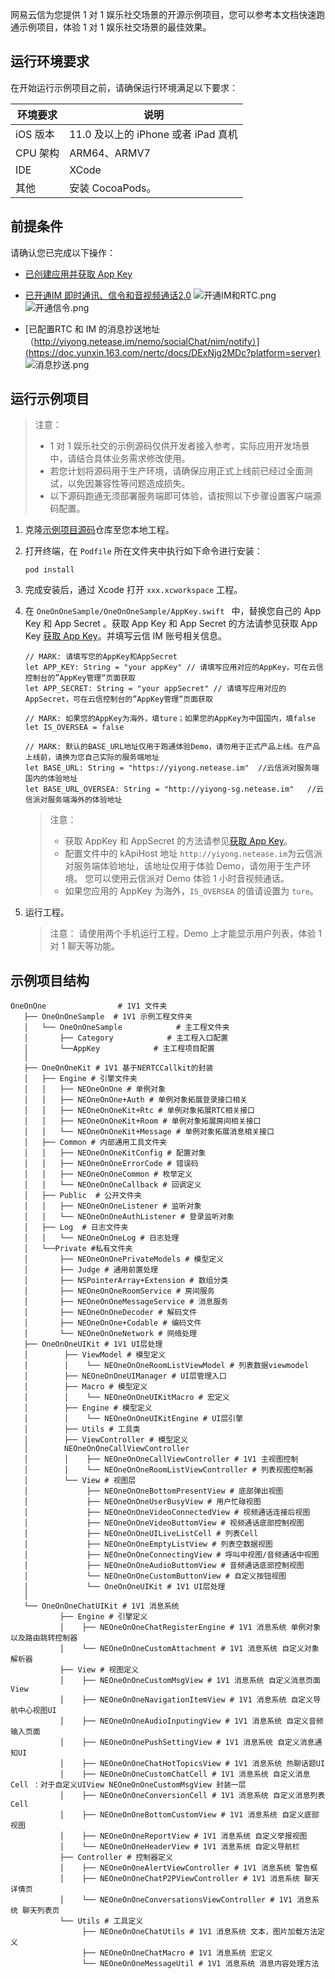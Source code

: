 <!-- keywords: Sample Code, 示例项目源码, 1V1, 1对1娱乐社交-->
网易云信为您提供 1 对 1 娱乐社交场景的开源示例项目，您可以参考本文档快速跑通示例项目，体验 1 对 1 娱乐社交场景的最佳效果。

## 运行环境要求

在开始运行示例项目之前，请确保运行环境满足以下要求：



| 环境要求  | 说明                                      |
| --------- | ------------------------------------------- |
| iOS 版本  | 11.0 及以上的 iPhone 或者 iPad 真机         |
| CPU 架构 | ARM64、ARMV7                               |
| IDE       | XCode                                       |
| 其他    | 安装 CocoaPods。  |


## <span id="前提条件">前提条件</span>
请确认您已完成以下操作：

- [已创建应用并获取 App Key](https://doc.yunxin.163.com/docs/jcyOTA0ODM/jE3OTc5NTY?platformId=50002)
- [已开通IM 即时通讯、信令和音视频通话2.0](https://doc.yunxin.163.com/1v1-social/docs/zk3NTk1NzU?platform=iOS)
  ![开通IM和RTC.png](https://yx-web-nosdn.netease.im/common/3191fccdcab4cb7f39f647c261f4fa96/开通IM和RTC.png)
  ![开通信令.png](https://yx-web-nosdn.netease.im/common/3f3de9246c62c15432fb5b2cb6f3b65b/开通信令.png)

- [已配置RTC 和 IM 的消息抄送地址（http://yiyong.netease.im/nemo/socialChat/nim/notify）](https://doc.yunxin.163.com/nertc/docs/DExNjg2MDc?platform=server)
    ![消息抄送.png](https://yx-web-nosdn.netease.im/common/f972950448a9aab5e4707ab363082b5b/消息抄送.png)
  

## <span id="快速跑通 Sample Code">运行示例项目</span>

> 注意：
> - 1 对 1 娱乐社交的示例源码仅供开发者接入参考，实际应用开发场景中，请结合具体业务需求修改使用。
> - 若您计划将源码用于生产环境，请确保应用正式上线前已经过全面测试，以免因兼容性等问题造成损失。
> - 以下源码跑通无须部署服务端即可体验，请按照以下步骤设置客户端源码配置。


1. 克隆<a href="https://github.com/netease-kit/1V1" target="_blank">示例项目源码</a>仓库至您本地工程。


2. 打开终端，在 `Podfile` 所在文件夹中执行如下命令进行安装：
    ```
    pod install
    ```
3. 完成安装后，通过 Xcode 打开 `xxx.xcworkspace` 工程。

4. 在 `OneOnOneSample/OneOnOneSample/AppKey.swift ` 中，替换您自己的 App Key 和 App Secret 。获取 App Key 和 App Secret 的方法请参见获取 App Key <a href="https://doc.yunxin.163.com/docs/jcyOTA0ODM/jcwMDQ2MTg?platformId=50192#获取 App Key" target="_blank">获取 App Key</a>。并填写云信 IM 账号相关信息。

    ```
    // MARK: 请填写您的AppKey和AppSecret
    let APP_KEY: String = "your appKey" // 请填写应用对应的AppKey，可在云信控制台的”AppKey管理“页面获取
    let APP_SECRET: String = "your appSecret" // 请填写应用对应的AppSecret，可在云信控制台的”AppKey管理“页面获取

    // MARK: 如果您的AppKey为海外，填ture；如果您的AppKey为中国国内，填false
    let IS_OVERSEA = false

    // MARK: 默认的BASE_URL地址仅用于跑通体验Demo，请勿用于正式产品上线。在产品上线前，请换为您自己实际的服务端地址
    let BASE_URL: String = "https://yiyong.netease.im"  //云信派对服务端国内的体验地址
    let BASE_URL_OVERSEA: String = "http://yiyong-sg.netease.im"   //云信派对服务端海外的体验地址

    ```
    > 注意：
    > - 获取 AppKey 和 AppSecret 的方法请参见<a href="https://doc.yunxin.163.com/docs/jcyOTA0ODM/jcwMDQ2MTg?platformId=50192#获取 App Key" target="_blank">获取 App Key</a>。
    > - 配置文件中的 kApiHost 地址 `http://yiyong.netease.im`为云信派对服务端体验地址，该地址仅用于体验 Demo，请勿用于生产环境。 您可以使用云信派对 Demo 体验 1 小时音视频通话。
    > - 如果您应用的 AppKey 为海外，`IS_OVERSEA` 的值请设置为 `ture`。
  
5. 运行工程。

    > 注意：
    > 请使用两个手机运行工程，Demo 上才能显示用户列表，体验 1 对 1 聊天等功能。



## 示例项目结构
```
OneOnOne                # 1V1 文件夹
   ├── OneOnOneSample  # 1V1 示例工程文件夹
   │   └── OneOnOneSample            # 主工程文件夹
   │       ├── Category            # 主工程入口配置
   │       └──AppKey            # 主工程项目配置
   │   
   ├── OneOnOneKit # 1V1 基于NERTCCallkit的封装
   │   ├── Engine # 引擎文件夹
   │   │   ├── NEOneOnOne # 单例对象
   │   │   ├── NEOneOnOne+Auth # 单例对象拓展登录接口相关
   │   │   ├── NEOneOnOneKit+Rtc # 单例对象拓展RTC相关接口
   │   │   ├── NEOneOnOneKit+Room # 单例对象拓展房间相关接口
   │   │   └── NEOneOnOneKit+Message # 单例对象拓展消息相关接口
   │   ├── Common # 内部通用工具文件夹
   │   │   ├── NEOneOnOneKitConfig # 配置对象
   │   │   ├── NEOneOnOneErrorCode # 错误码
   │   │   ├── NEOneOnOneCommon # 枚举定义
   │   │   └── NEOneOnOneCallback # 回调定义
   │   ├── Public  # 公开文件夹
   │   │   ├── NEOneOnOneListener # 监听对象
   │   │   └── NEOneOnOneAuthListener # 登录监听对象
   │   ├── Log  # 日志文件夹
   │   │   └── NEOneOnOneLog # 日志处理
   │   └──Private #私有文件夹
   │       ├── NEOneOnOnePrivateModels # 模型定义
   │       ├── Judge # 通用前置处理
   │       ├── NSPointerArray+Extension # 数组分类
   │       ├── NEOneOnOneRoomService # 房间服务
   │       ├── NEOneOnOneMessageService # 消息服务
   │       ├── NEOneOnOneDecoder # 解码文件
   │       ├── NEOneOnOne+Codable # 编码文件
   │       └── NEOneOnOneNetwork # 网络处理
   ├── OneOnOneUIKit # 1V1 UI层处理
   │        ├── ViewModel # 模型定义
   │        │    └── NEOneOnOneRoomListViewModel # 列表数据viewmodel
   │        ├── NEOneOnOneUIManager # UI层管理入口
   │        ├── Macro # 模型定义
   │        │    └── NEOneOnOneUIKitMacro # 宏定义
   │        ├── Engine # 模型定义
   │        │    └── NEOneOnOneUIKitEngine # UI层引擎
   │        ├── Utils # 工具类
   │        ├── ViewController # 模型定义
   │        NEOneOnOneCallViewController
   │        │    ├── NEOneOnOneCallViewController # 1V1 主视图控制
   │        │    └── NEOneOnOneRoomListViewController # 列表视图控制器
   │        └── View # 视图层
   │             ├── NEOneOnOneBottomPresentView # 底部弹出视图
   │             ├── NEOneOnOneUserBusyView # 用户忙碌视图
   │             ├── NEOneOnOneVideoConnectedView # 视频通话连接后视图
   │             ├── NEOneOnOneVideoButtomView # 视频通话底部控制视图
   │             ├── NEOneOnOneUILiveListCell # 列表Cell
   │             ├── NEOneOnOneEmptyListView # 列表空数据视图
   │             ├── NEOneOnOneConnectingView # 呼叫中视图/音频通话中视图
   │             ├── NEOneOnOneAudioButtomView # 音频通话底部控制视图
   │             └── NEOneOnOneCustomButtonView # 自定义按钮视图
   │             └── OneOnOneUIKit # 1V1 UI层处理
   │
   └── OneOnOneChatUIKit # 1V1 消息系统
           ├── Engine # 引擎定义
           │    ├── NEOneOnOneChatRegisterEngine # 1V1 消息系统 单例对象以及路由跳转控制器
           │    └── NEOneOnOneCustomAttachment # 1V1 消息系统 自定义对象解析器
           ├── View # 视图定义
           │    ├── NEOneOnOneCustomMsgView # 1V1 消息系统 自定义消息页面View
           │    ├── NEOneOnOneNavigationItemView # 1V1 消息系统 自定义导航中心视图UI
           │    ├── NEOneOnOneAudioInputingView # 1V1 消息系统 自定义音频输入页面
           │    ├── NEOneOnOnePushSettingView # 1V1 消息系统 自定义消息通知UI
           │    ├── NEOneOnOneChatHotTopicsView # 1V1 消息系统 热聊话题UI
           │    ├── NEOneOnOneCustomChatCell # 1V1 消息系统 自定义消息Cell ：对于自定义UIView NEOneOnOneCustomMsgView 封装一层
           │    ├── NEOneOnOneConversionCell # 1V1 消息系统 自定义消息列表Cell
           │    ├── NEOneOnOneBottomCustomView # 1V1 消息系统 自定义底部视图
           │    ├── NEOneOnOneReportView # 1V1 消息系统 自定义举报视图
           │    └── NEOneOnOneHeaderView # 1V1 消息系统 自定义导航栏
           ├── Controller # 控制器定义
           │    ├── NEOneOnOneAlertViewController # 1V1 消息系统 警告框
           │    ├── NEOneOnOneChatP2PViewController # 1V1 消息系统 聊天详情页
           │    └── NEOneOnOneConversationsViewController # 1V1 消息系统 聊天列表页
           └── Utils # 工具定义
                ├── NEOneOnOneChatUtils # 1V1 消息系统 文本，图片加载方法定义
                ├── NEOneOnOneChatMacro # 1V1 消息系统 宏定义
                └── NEOneOnOneMessageUtil # 1V1 消息系统 消息内容处理方法
```






